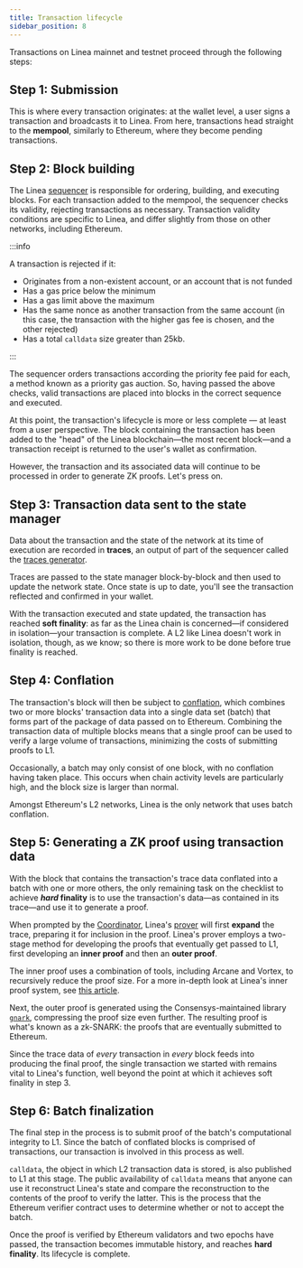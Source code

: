 ```yaml
---
title: Transaction lifecycle
sidebar_position: 8
---
```


Transactions on Linea mainnet and testnet proceed through the following steps:

## Step 1: Submission

This is where every transaction originates: at the wallet level, a user signs a transaction and broadcasts it to Linea. From here, transactions head straight to the **mempool**, similarly to Ethereum, where they become pending transactions.

## Step 2: Block building

The Linea [sequencer](./sequencer) is responsible for ordering, building, and executing blocks. For each transaction added to the mempool, the sequencer checks its validity, rejecting transactions as necessary. Transaction validity conditions are specific to Linea, and differ slightly from those on other networks, including Ethereum.

:::info

A transaction is rejected if it:

- Originates from a non-existent account, or an account that is not funded
- Has a gas price below the minimum
- Has a gas limit above the maximum
- Has the same nonce as another transaction from the same account (in this case, the transaction with the higher gas fee is chosen, and the other rejected)
- Has a total `calldata` size greater than 25kb.

:::

The sequencer orders transactions according the priority fee paid for each, a method known as a priority gas auction. So, having passed the above checks, valid transactions are placed into blocks in the correct sequence and executed.

At this point, the transaction's lifecycle is more or less complete — at least from a user perspective. The block containing the transaction has been added to the "head" of the Linea blockchain—the most recent block—and a transaction receipt is returned to the user's wallet as confirmation.

However, the transaction and its associated data will continue to be processed in order to generate ZK proofs. Let's press on.

## Step 3: Transaction data sent to the state manager

Data about the transaction and the state of the network at its time of execution are recorded in **traces**, an output of part of the sequencer called the [traces generator](./sequencer/traces-generator.md).  

Traces are passed to the state manager block-by-block and then used to update the network state. Once state is up to date, you'll see the transaction reflected and confirmed in your wallet.

With the transaction executed and state updated, the transaction has reached **soft finality**: as far as the Linea chain is concerned—if considered in isolation—your transaction is complete. A L2 like Linea doesn't work in isolation, though, as we know; so there is more work to be done before true finality is reached.

## Step 4: Conflation

The transaction's block will then be subject to [conflation](./sequencer/conflation.md), which combines two or more blocks' transaction data into a single data set (batch) that forms part of the package of data passed on to Ethereum. Combining the transaction data of multiple blocks means that a single proof can be used to verify a large volume of transactions, minimizing the costs of submitting proofs to L1.

Occasionally, a batch may only consist of one block, with no conflation having taken place. This occurs when chain activity levels are particularly high, and the block size is larger than normal.

Amongst Ethereum's L2 networks, Linea is the only network that uses batch conflation.

## Step 5: Generating a ZK proof using transaction data

With the block that contains the transaction's trace data conflated into a batch with one or more others, the only remaining task on the checklist to achieve **_hard_ finality** is to use the transaction's data—as contained in its trace—and use it to generate a proof.

When prompted by the [Coordinator](./coordinator), Linea's [prover](./trace-expansion-proving) will first **expand** the trace, preparing it for inclusion in the proof. Linea's prover employs a two-stage method for developing the proofs that eventually get passed to L1, first developing an **inner proof** and then an **outer proof**.

The inner proof uses a combination of tools, including Arcane and Vortex, to recursively reduce the proof size. For a more in-depth look at Linea's inner proof system, see [this article](https://mirror.xyz/lineaecosystem.eth/J8TohEE6CM3p3hkSkkL1vyngqipqc-tygXzgXO8ducw).

Next, the outer proof is generated using the Consensys-maintained library [`gnark`](https://docs.gnark.consensys.net/), compressing the proof size even further. The resulting proof is what's known as a zk-SNARK: the proofs that are eventually submitted to Ethereum.

Since the trace data of _every_ transaction in _every_ block feeds into producing the final proof, the single transaction we started with remains vital to Linea's function, well beyond the point at which it achieves soft finality in step 3.

## Step 6: Batch finalization

The final step in the process is to submit proof of the batch's computational integrity to L1. Since the batch of conflated blocks is comprised of transactions, our transaction is involved in this process as well.

`calldata`, the object in which L2 transaction data is stored, is also published to L1 at this stage. The public availability of `calldata` means that anyone can use it reconstruct Linea's state and compare the reconstruction to the contents of the proof to verify the latter. This is the process that the Ethereum verifier contract uses to determine whether or not to accept the batch.

Once the proof is verified by Ethereum validators and two epochs have passed, the transaction becomes immutable history, and reaches **hard finality**. Its lifecycle is complete.
